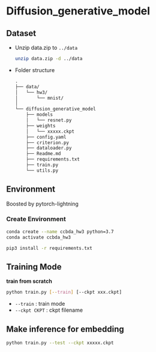 # Diffusion_generative_model

## Dataset

- Unzip data.zip to `../data`

    ```sh
    unzip data.zip -d ../data
    ```

- Folder structure

    ```txt
    .
    ├── data/
    │   └── hw3/
    │   	└── mnist/
    │ 
	└── diffusion_generative_model 
    	├── models
    	│   └── resnet.py
    	├── weights
    	│   └── xxxxx.ckpt
    	├── config.yaml
    	├── criterion.py
    	├── dataloader.py
    	├── Readme.md
    	├── requirements.txt
    	├── train.py
    	└── utils.py
    ```
## Environment
Boosted by pytorch-lightning

### Create Environment

```sh
conda create --name ccbda_hw3 python=3.7
conda activate ccbda_hw3

pip3 install -r requirements.txt
```


## Training Mode
__train from scratch__
```sh
python train.py [--train] [--ckpt xxx.ckpt]
```
- `--train` : train mode
- `--ckpt CKPT` : ckpt filename 

## Make inference for embedding

```sh
python train.py --test --ckpt xxxxx.ckpt 
```

